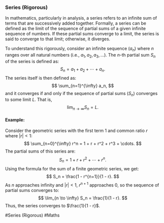 ### Series (Rigorous)

In mathematics, particularly in analysis, a series refers to an infinite sum of terms that are successively added together. Formally, a series can be defined as the limit of the sequence of partial sums of a given infinite sequence of numbers. If these partial sums converge to a limit, the series is said to converge to that limit; otherwise, it diverges.

To understand this rigorously, consider an infinite sequence $(a_n)$ where $n$ ranges over all natural numbers (i.e., $a_1, a_2, a_3, \ldots$). The $n$-th partial sum $S_n$ of the series is defined as:
$$ S_n = a_1 + a_2 + \cdots + a_n. $$
The series itself is then defined as:
$$ \sum_{n=1}^{\infty} a_n, $$
and it converges if and only if the sequence of partial sums $(S_n)$ converges to some limit $L$. That is,
$$ \lim_{n \to \infty} S_n = L. $$

#### Example:
Consider the geometric series with the first term 1 and common ratio $r$ where $|r| < 1$:
$$ \sum_{n=0}^{\infty} r^n = 1 + r + r^2 + r^3 + \cdots. $$
The partial sums of this series are:
$$ S_n = 1 + r + r^2 + \cdots + r^n. $$
Using the formula for the sum of a finite geometric series, we get:
$$ S_n = \frac{1 - r^{n+1}}{1 - r}. $$
As $n$ approaches infinity and $|r| < 1$, $r^{n+1}$ approaches 0, so the sequence of partial sums converges to:
$$ \lim_{n \to \infty} S_n = \frac{1}{1 - r}. $$
Thus, the series converges to $\frac{1}{1 - r}$.

#Series (Rigorous) #Maths